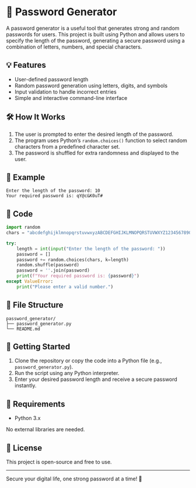 
# 🔐 Password Generator

A password generator is a useful tool that generates strong and random passwords for users. This project is built using Python and allows users to specify the length of the password, generating a secure password using a combination of letters, numbers, and special characters.

## 💡 Features

- User-defined password length
- Random password generation using letters, digits, and symbols
- Input validation to handle incorrect entries
- Simple and interactive command-line interface

## 🛠️ How It Works

1. The user is prompted to enter the desired length of the password.
2. The program uses Python’s `random.choices()` function to select random characters from a predefined character set.
3. The password is shuffled for extra randomness and displayed to the user.

## 🧪 Example

```
Enter the length of the password: 10
Your required password is: qY@c&K0uT#
```

## 📜 Code

```python
import random
chars = "abcdefghijklmnopqrstuvwxyzABCDEFGHIJKLMNOPQRSTUVWXYZ1234567890!@#$%^&*"

try:
    length = int(input("Enter the length of the password: "))
    password = []
    password += random.choices(chars, k=length)
    random.shuffle(password)
    password = ''.join(password)    
    print(f"Your required password is: {password}")
except ValueError:
    print("Please enter a valid number.")
```

## 📁 File Structure

```
password_generator/
├── password_generator.py
└── README.md
```

## 🚀 Getting Started

1. Clone the repository or copy the code into a Python file (e.g., `password_generator.py`).
2. Run the script using any Python interpreter.
3. Enter your desired password length and receive a secure password instantly.

## 📌 Requirements

- Python 3.x

No external libraries are needed.

## 📄 License

This project is open-source and free to use.

---

Secure your digital life, one strong password at a time! 🔐
